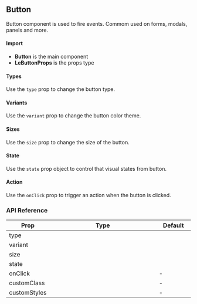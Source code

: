 ## Button

Button component is used to fire events. Commom used on forms, modals, panels and more.

<div>
<LeSourceButton url="https://github.com/hiimlex/leux/tree/main/src/components/Button"></LeSourceButton>
</div>

#### Import

<div><ButtonImportPreview></ButtonImportPreview></div>

- **Button** is the main component
- **LeButtonProps** is the props type

#### Types

Use the `type` prop to change the button type.

<div><ButtonTypePreview></ButtonTypePreview></div>

#### Variants

Use the `variant` prop to change the button color theme.

<div><ButtonVariantPreview></ButtonVariantPreview><div>

#### Sizes

Use the `size` prop to change the size of the button.

<div><ButtonSizePreview></ButtonSizePreview></div>

#### State

Use the `state` prop object to control that visual states from button.

<div><ButtonStatePreview></ButtonStatePreview></div>

#### Action

Use the `onClick` prop to trigger an action when the button is clicked.

<div><ButtonActionPreview></ButtonActionPreview></div>

### API Reference

<div>
<table width="100%" border="0">
<thead>
<tr>
<th width="10%">Prop</th>
<th width="70%">Type</th>
<th width="20%">Default</th>
</tr>
</thead>
<tbody>
<tr>
<td>type</td>
<td><Code language="jsx" children="'filled' | 'outlined' | 'ghost'"></Code></td>
<td><Code language="jsx" children="'filled'"></td>
</tr>
<tr>
<td>variant</td>
<td><Code language="jsx" children="'primary' | 'secondary' | 'success' | 'danger' | 'warning' | 'default'"></Code></td>
<td><Code language="jsx" children="'primary'"></td>
</tr>
<tr>
<td>size</td>
<td><Code language="jsx" children="'small' | 'medium' | 'large'"></Code></td>
<td><Code language="jsx" children="'medium'"></td>
</tr>
<tr>
<td>state</td>
<td><Code language="jsx" children="{ disabled: boolean }"></Code></td>
<td><Code language="jsx" children="{}"></td>
</tr>
<tr>
<td>onClick</td>
<td><Code language="jsx" children="() => void"></Code></td>
<td>-</td>
</tr>
<tr>
<td>customClass</td>
<td><Code children="'string'" language="jsx"></Code></td>
<td>-</td>
</tr>
<tr>
<td>customStyles</td>
<td><Code children="React.CSSProperties" language="jsx"></Code></td>
<td>-</td>
</tr>
</tbody>
</table>
</div>
